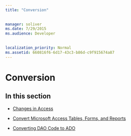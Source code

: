 ```yaml
---
title: "Conversion"
  
  
manager: soliver
ms.date: 7/29/2015
ms.audience: Developer
 
  
localization_priority: Normal
ms.assetid: 660816f6-6d17-43c3-b86d-c9f915674a87
---
```


# Conversion

## In this section

- [Changes in Access](changes-in-access.md)
    
- [Convert Microsoft Access Tables, Forms, and Reports](convert-microsoft-access-tables-forms-and-reports.md)
    
- [Converting DAO Code to ADO](converting-dao-code-to-ado.md)
    

